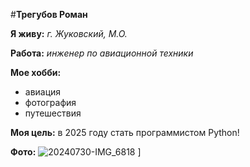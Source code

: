 #**Трегубов Роман**

**Я живу:**
*г. Жуковский, М.О.*

**Работа:**
*инженер по авиационной техники*

**Мое хобби:**
* авиация
* фотография
* путешествия
  
 **Моя цель:**
 в 2025 году стать программистом Python!

 **Фото:**
![20240730-IMG_6818](https://github.com/user-attachments/assets/43737a5b-5508-41b8-83c0-349c3a7264d6)
]
